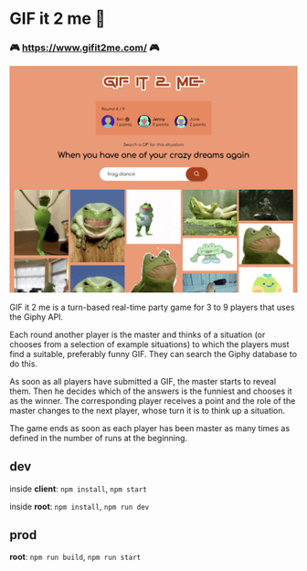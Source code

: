 # GIF it 2 me 👾

### 🎮 https://www.gifit2me.com/ 🎮

![gifit2me](client/src/assets/images/gifit2me.png)

GIF it 2 me is a turn-based real-time party game for 3 to 9 players that uses the Giphy API.

Each round another player is the master and thinks of a situation (or chooses from a selection of example situations) 
to which the players must find a suitable, preferably funny GIF. They can search the Giphy database to do this.

As soon as all players have submitted a GIF, the master starts to reveal them. Then he decides which of the answers is the 
funniest and chooses it as the winner. The corresponding player receives a point and the role of the master changes to the 
next player, whose turn it is to think up a situation.

The game ends as soon as each player has been master as many times as defined in the number of runs at the
beginning.

## dev

inside **client**: `npm install`, `npm start`

inside **root**: `npm install`, `npm run dev`

## prod

**root**: `npm run build`, `npm run start`
